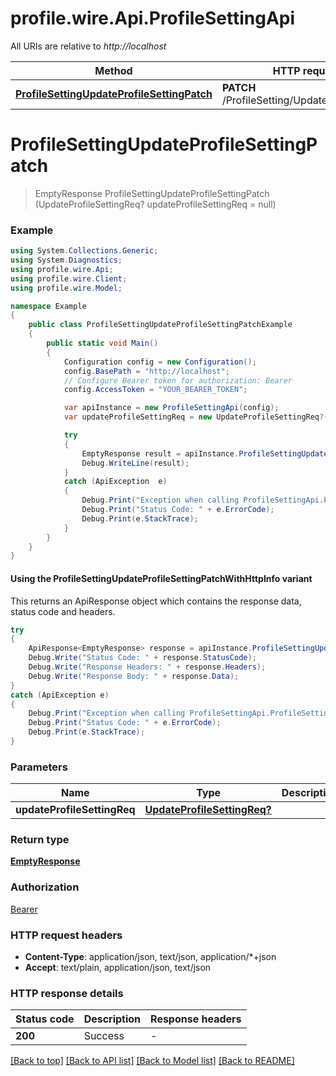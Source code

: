 # profile.wire.Api.ProfileSettingApi

All URIs are relative to *http://localhost*

| Method | HTTP request | Description |
|--------|--------------|-------------|
| [**ProfileSettingUpdateProfileSettingPatch**](ProfileSettingApi.md#profilesettingupdateprofilesettingpatch) | **PATCH** /ProfileSetting/UpdateProfileSetting |  |

<a name="profilesettingupdateprofilesettingpatch"></a>
# **ProfileSettingUpdateProfileSettingPatch**
> EmptyResponse ProfileSettingUpdateProfileSettingPatch (UpdateProfileSettingReq? updateProfileSettingReq = null)



### Example
```csharp
using System.Collections.Generic;
using System.Diagnostics;
using profile.wire.Api;
using profile.wire.Client;
using profile.wire.Model;

namespace Example
{
    public class ProfileSettingUpdateProfileSettingPatchExample
    {
        public static void Main()
        {
            Configuration config = new Configuration();
            config.BasePath = "http://localhost";
            // Configure Bearer token for authorization: Bearer
            config.AccessToken = "YOUR_BEARER_TOKEN";

            var apiInstance = new ProfileSettingApi(config);
            var updateProfileSettingReq = new UpdateProfileSettingReq?(); // UpdateProfileSettingReq? |  (optional) 

            try
            {
                EmptyResponse result = apiInstance.ProfileSettingUpdateProfileSettingPatch(updateProfileSettingReq);
                Debug.WriteLine(result);
            }
            catch (ApiException  e)
            {
                Debug.Print("Exception when calling ProfileSettingApi.ProfileSettingUpdateProfileSettingPatch: " + e.Message);
                Debug.Print("Status Code: " + e.ErrorCode);
                Debug.Print(e.StackTrace);
            }
        }
    }
}
```

#### Using the ProfileSettingUpdateProfileSettingPatchWithHttpInfo variant
This returns an ApiResponse object which contains the response data, status code and headers.

```csharp
try
{
    ApiResponse<EmptyResponse> response = apiInstance.ProfileSettingUpdateProfileSettingPatchWithHttpInfo(updateProfileSettingReq);
    Debug.Write("Status Code: " + response.StatusCode);
    Debug.Write("Response Headers: " + response.Headers);
    Debug.Write("Response Body: " + response.Data);
}
catch (ApiException e)
{
    Debug.Print("Exception when calling ProfileSettingApi.ProfileSettingUpdateProfileSettingPatchWithHttpInfo: " + e.Message);
    Debug.Print("Status Code: " + e.ErrorCode);
    Debug.Print(e.StackTrace);
}
```

### Parameters

| Name | Type | Description | Notes |
|------|------|-------------|-------|
| **updateProfileSettingReq** | [**UpdateProfileSettingReq?**](UpdateProfileSettingReq?.md) |  | [optional]  |

### Return type

[**EmptyResponse**](EmptyResponse.md)

### Authorization

[Bearer](../README.md#Bearer)

### HTTP request headers

 - **Content-Type**: application/json, text/json, application/*+json
 - **Accept**: text/plain, application/json, text/json


### HTTP response details
| Status code | Description | Response headers |
|-------------|-------------|------------------|
| **200** | Success |  -  |

[[Back to top]](#) [[Back to API list]](../README.md#documentation-for-api-endpoints) [[Back to Model list]](../README.md#documentation-for-models) [[Back to README]](../README.md)

